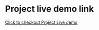 # Project live demo link

[Click to checkout Project Live demo](https://parasvohra.github.io/habit-tracker/#/)

